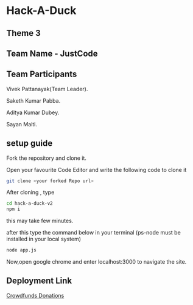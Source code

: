 # Hack-A-Duck

## Theme 3

## Team Name - JustCode

## Team Participants

 Vivek Pattanayak(Team Leader).

 Saketh Kumar Pabba.

 Aditya Kumar Dubey.

 Sayan Maiti.

## setup guide

Fork the repository and clone it.

Open your favourite Code Editor and write the following code to clone it

```bash
git clone <your forked Repo url>
```

After cloning , type

```bash
cd hack-a-duck-v2
npm i
```

this may take few minutes.


after this type the command below in your terminal (ps-node must be installed in your local system)

```bash
node app.js
```

Now,open google chrome and enter localhost:3000 to navigate the site.

## Deployment Link

<a href='https://morning-taiga-22314.herokuapp.com/'>Crowdfunds Donations</a>
